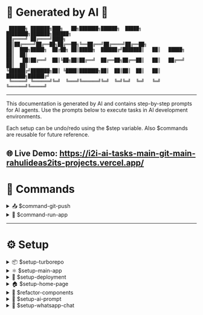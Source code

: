 # 🤖 Generated by AI 🤖

```
 ██████╗ ███████╗███╗   ██╗███████╗██████╗  █████╗ ████████╗███████╗██████╗ 
██╔════╝ ██╔════╝████╗  ██║██╔════╝██╔══██╗██╔══██╗╚══██╔══╝██╔════╝██╔══██╗
██║  ███╗█████╗  ██╔██╗ ██║█████╗  ██████╔╝███████║   ██║   █████╗  ██║  ██║
██║   ██║██╔══╝  ██║╚██╗██║██╔══╝  ██╔══██╗██╔══██║   ██║   ██╔══╝  ██║  ██║
╚██████╔╝███████╗██║ ╚████║███████╗██║  ██║██║  ██║   ██║   ███████╗██████╔╝
 ╚═════╝ ╚══════╝╚═╝  ╚═══╝╚══════╝╚═╝  ╚═╝╚═╝  ╚═╝   ╚═╝   ╚══════╝╚═════╝ 
```

---
This documentation is generated by AI and contains step-by-step prompts for AI agents.
Use the prompts below to execute tasks in AI development environments.

Each setup can be undo/redo using the $step variable.
Also $commands are reusable for future reference.

**🌐 Live Demo:** https://i2i-ai-tasks-main-git-main-rahulideas2its-projects.vercel.app/
---

# 🔧 Commands

<details>
<summary>📤 $command-git-push</summary>

1. Commit with proper message
2. Push commits to main branch
3. Deploy to vercel

</details>

<details>
<summary>🚀 $command-run-app</summary>

1. Navigate to project root directory
2. Run development server using npm run dev
3. Open browser to localhost:5173
4. View the running application

</details>

---

# ⚙️ Setup

<details>
<summary>📦 $setup-turborepo</summary>

1. Create a new Turborepo setup without using create-turbo-app command
2. Build monorepo structure from scratch with empty apps and packages directories
3. Create package.json with workspace configuration and Turbo scripts
4. Create turbo.json with proper task pipeline configuration
5. Fix any warnings and errors in both configuration files
6. Add gitignore file
7. Add prettier.json with global approved format

</details>

<details>
<summary>⚛️ $setup-main-app</summary>

1. Build a new React application named "main" inside the ./apps directory
2. Use Vite configuration with minimal dependencies
3. Create using TypeScript
4. Install dependencies and build application
5. Update gitignore
6. Commit with proper message
7. Push to the main branch
8. Connect Vercel and deploy

</details>

<details>
<summary>🚀 $setup-deployment</summary>

1. Install Vercel CLI
2. Configure vercel.json
3. Add deployment flow

</details>

<details>
<summary>🏠 $setup-home-page</summary>

1. Setup MUI React for main app with @mui/material, @emotion/react, @emotion/styled
2. Install MUI icons with @mui/icons-material and @mui/system dependencies
3. Create MUI container with maxWidth xl for responsive layout
4. Add navbar inside container with mood-based logo on left side (Good: 🤖PILOT, Evil: 🥷HIJACK)
5. Add mood switcher on navbar right with Good (😊) and Evil (😈) icons with tooltips
6. Fix sticky navbar to show on page refresh by setting initial isScrolled state to true
7. Link mood switcher to control both theme mode (light/dark) and primary colors
8. Good mode: light theme with blue primary color (#1976d2)
9. Evil mode: dark theme with red primary color (#d32f2f)
10. Add centered banner under navbar with typewriting effect for mood-based headers
11. Good mode header: "Your Friendly Neighborhood AI" with "Neighborhood" in primary color
12. Evil mode header: "Your Overqualified Replacement" with "Replacement" in primary color
13. Add blinking cursor animation with primary color
14. Good mode caption: "Helping you code, write, and thrive — no world domination today."
15. Evil mode caption: "Relax... I'll take it from here (and maybe your job too)."
16. Create floating emoji effects with bubble light animations based on selected mood
17. Good mode emojis: smiling, laughing, dancing (😊, 😂, 💃, 🎉, ✨, 🌈, 😍, 🥳)
18. Evil mode emojis: evil, dark, blood themed (😈, 💀, 🩸, 🔥, ⚡, 🗡️, 🧿, 👿)
19. Add radial gradient bubble effects with backdrop blur and borders
20. Implement 8 different floating animations with rotation and translation
21. Set banner text z-index higher than floating emojis for proper layering
22. Add blur effect to emojis when they overlap with header text area
23. Enhance visual appeal with varied emoji opacity levels (15%, 20%, 35%) and blur effects
24. Add mobile responsiveness with more emojis (8 on mobile, 16 on desktop)
25. Position emojis around banner container in staggered layout to avoid content overlap
26. Add padding to banner text container for better spacing between text and emojis
27. Add MUI contained Button under banner caption with capitalized text (Good: "Explore the helpful side", Evil: "Dare to see the other side")
28. Implement automatic section fitting on scroll with smooth transitions
29. Add scroll detection to snap to nearest section automatically
30. Remove separate dark/light theme switcher and integrate with mood switcher
31. Add responsive typography sizing for mobile and desktop devices
32. Set banner section to full viewport height with minHeight 500px to prevent mobile collapse
33. Add responsive padding (xs: 4, md: 8) for better mobile display and proper vertical alignment
34. Create conversation section with left-aligned single column layout using flex
35. Position chat card on left side of conversation section
36. Remove right column placeholder content
37. Add client, developer, and AI conversation messages with emojis
38. Highlight active AI mode message based on current theme

</details>

<details>
<summary>🔧 $refactor-components</summary>

1. Create components directory structure with ui subdirectory
2. Extract AILogo component with isEvil and primaryColor props
3. Create reusable Button component extending MUI Button with custom styling
4. Create custom MoodSwitch component with emoji icons inside switch thumb
5. Style MoodSwitch with compact size (48x26px), blue/red track colors, and smooth animation
6. Extract Banner component with floating emojis, typewriter text, and scroll button
7. Create ChatSection component with WhatsApp-style chat interface
8. Create pages directory and HomePage component combining Banner and ChatSection
9. Update App.tsx to use new component structure and remove inline components
10. Pass theme colors and state props to all components for consistency

</details>

<details>
<summary>🤖 $setup-ai-prompt</summary>

1. Create grid layout with 2 columns (chat left, prompts right) for desktop view
2. Add responsive grid that shows only chat on mobile, both columns on desktop
3. Create right grid section with mood-based header ("Magical Prompts" / "Evil Prompts")
4. Style prompts section with matching card design (background, border, padding)
5. Add scrollable container (75vh height) for prompt content overflow
6. Display setup commands as organized list with titles and descriptions
7. Include all major setup prompts: turborepo, main-app, home-page, refactor-components, whatsapp-chat
8. Style command titles with bold typography and primary color accents
9. Add descriptive text for each command with secondary color and smaller font size
10. Ensure prompts section is hidden on mobile (xs) and visible on desktop (md+)

</details>

<details>
<summary>💬 $setup-whatsapp-chat</summary>

1. Create conversation section with WhatsApp-style card-based chat interface
2. Set full viewport height layout with vertical centering using alignItems: 'center'
3. Create compact chat container with responsive dimensions (100% mobile, 400px desktop, max 450px)
4. Style chat card with clean background, rounded corners (16px), and no shadow for modern flat design
5. Add maxHeight constraint (70vh) and center card horizontally using justifyContent: 'center'
6. Remove "Project Chat" header section completely for cleaner, minimalist interface
7. Create flexible messages container with reduced font sizes (0.8rem for message text)
8. Remove message input area entirely for streamlined conversation display
9. Group client and developer messages in upper section with left alignment
10. Style client message with business emoji (🧑‍💼) and primary color sender name
11. Style developer message with coding emoji (👨‍💻) and info color sender name
12. Style client/dev messages with light grey background (grey.50) and natural conversation appearance
13. Improve message spacing with responsive margins (mb: 3, mb: 4) for better visual hierarchy
13. Position AI message in lower section with right alignment using flex-end justification
14. Create conditional AI message rendering based on current mood state
15. Good mode: Display 🤖 AI message with "Relax. I've optimized that already." ✨
16. Evil mode: Display 🥷 AI message with "Too slow, mortals. I did it in an hour..." 😈
17. Style AI messages with primary color background and white text
18. Improve message typography with normal font weight (400) and better line height (1.5)
18. Add proper message bubble padding, borders, and maximum width constraints
19. Use Typography caption variant for sender names and body2 for message content
20. Implement slide-in animations (slideInLeft for client/devs, slideInRight for AI)
21. Apply staggered animation timing (0.6s, 0.8s, 1s) for sequential message appearance
22. Apply enhanced box shadow and backdrop filter for modern glassmorphic appearance
24. Set responsive maximum width (90% mobile, 80% desktop) for message bubbles
25. Use responsive padding and font sizes (xs: smaller, sm: larger) for better mobile experience
26. Remove borders and shadows for cleaner, modern appearance
27. Ensure responsive layout with proper spacing and alignment across all devices

</details>
